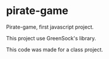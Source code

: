 # pirate-game
Pirate-game, first javascript project.

This project use GreenSock's library.

This code was made for a class project. 
